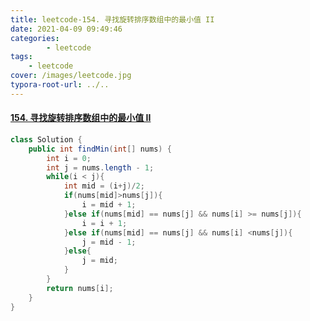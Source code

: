 ```yaml
---
title: leetcode-154. 寻找旋转排序数组中的最小值 II
date: 2021-04-09 09:49:46
categories: 
		- leetcode
tags: 
	- leetcode
cover: /images/leetcode.jpg
typora-root-url: ../..
---
```


#### [154. 寻找旋转排序数组中的最小值 II](https://leetcode-cn.com/problems/find-minimum-in-rotated-sorted-array-ii/)

```java
class Solution {
    public int findMin(int[] nums) {
        int i = 0;
        int j = nums.length - 1;
        while(i < j){
            int mid = (i+j)/2;
            if(nums[mid]>nums[j]){
                i = mid + 1;
            }else if(nums[mid] == nums[j] && nums[i] >= nums[j]){
                i = i + 1;
            }else if(nums[mid] == nums[j] && nums[i] <nums[j]){
                j = mid - 1;
            }else{
                j = mid;
            }
        }
        return nums[i];
    }
}
```


